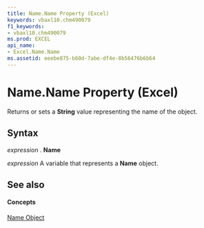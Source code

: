```yaml
---
title: Name.Name Property (Excel)
keywords: vbaxl10.chm490079
f1_keywords:
- vbaxl10.chm490079
ms.prod: EXCEL
api_name:
- Excel.Name.Name
ms.assetid: eeebe875-b60d-7abe-df4e-8b56476b6b64
---
```



# Name.Name Property (Excel)

Returns or sets a  **String** value representing the name of the object.


## Syntax

 _expression_ . **Name**

 _expression_ A variable that represents a **Name** object.


## See also


#### Concepts


[Name Object](name-object-excel.md)

